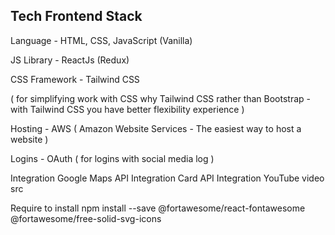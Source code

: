 ## Tech Frontend Stack

Language - HTML, CSS, JavaScript (Vanilla)

JS Library - ReactJs (Redux)

CSS Framework - Tailwind CSS 

( for simplifying work with CSS 
why Tailwind CSS rather than Bootstrap - with Tailwind CSS you have better flexibility experience )

Hosting - AWS 
( Amazon Website Services - The easiest way to host a website )

Logins - OAuth 
( for logins with social media log )

Integration Google Maps API
Integration Card API 
Integration YouTube video src

Require to install
npm install --save @fortawesome/react-fontawesome @fortawesome/free-solid-svg-icons
